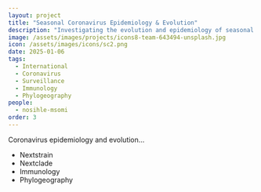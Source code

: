 ```yaml
---
layout: project
title: "Seasonal Coronavirus Epidemiology & Evolution"
description: "Investigating the evolution and epidemiology of seasonal Coronaviruses"
image: /assets/images/projects/icons8-team-643494-unsplash.jpg
icon: /assets/images/icons/sc2.png
date: 2025-01-06
tags:
  - International
  - Coronavirus
  - Surveillance
  - Immunology
  - Phylogeography
people:
  - nosihle-msomi
order: 3
---
```

Coronavirus epidemiology and evolution...

- Nextstrain
- Nextclade
- Immunology
- Phylogeography
